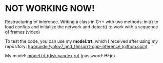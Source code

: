 # NOT WORKING NOW!
Restructuring of inference. Writing a class in C++ with two methods: init() to load configs and initialize the network and detect() to work with a sequence of frames (video)

To test the code, you can use my **model.trt**, which I received after using my repository: [Egorundel/yolov7_and_tensorrt-cpp-inference (github.com)](https://github.com/Egorundel/yolov7_and_tensorrt-cpp-inference "Egorundel/yolov7_and_tensorrt-cpp-inference (github.com)"). 

My model: [model.trt (disk.yandex.ru)](https://disk.yandex.ru/d/pdtfdmsQI9iAcw "model.trt (disk.yandex.ru)")  (password: HFje)
